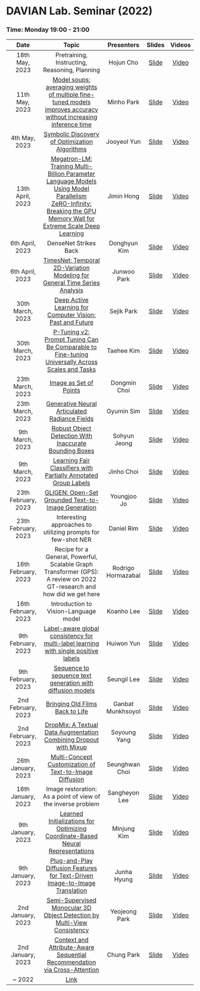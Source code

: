# DAVIAN Lab. Seminar (2022)

### Time: Monday 19:00 - 21:00

|       Date       | Topic | Presenters | Slides | Videos |
|:----------------:|:----------------------------------------:|:----------:|:------:|:------:
| 18th May, 2023 | Pretraining, Instructing, Reasoning, Planning | Hojun Cho | [Slide]() | [Video]()
| 11th May, 2023 | [Model soups: averaging weights of multiple fine-tuned models improves accuracy without increasing inference time](https://arxiv.org/abs/2203.05482) | Minho Park | [Slide]() | [Video]()
| 4th May, 2023 | [Symbolic Discovery of Optimization Algorithms](https://arxiv.org/abs/2302.06675) | Jooyeol Yun | [Slide]() | [Video]()
| 13th April, 2023 | [Megatron-LM: Training Multi-Billion Parameter Language Models Using Model Parallelism](https://arxiv.org/abs/1909.08053) <br> [ZeRO-Infinity: Breaking the GPU Memory Wall for Extreme Scale Deep Learning](https://arxiv.org/abs/2104.07857) | Jimin Hong | [Slide]() | [Video]()
| 6th April, 2023 | DenseNet Strikes Back | Donghyun Kim | [Slide]() | [Video]()
| 6th April, 2023 | [TimesNet: Temporal 2D-Variation Modeling for General Time Series Analysis](https://arxiv.org/abs/2210.02186) | Junwoo Park | [Slide]() | [Video]()
| 30th March, 2023 | [Deep Active Learning for Computer Vision: Past and Future](https://arxiv.org/abs/2211.14819) | Sejik Park | [Slide]() | [Video]()
| 30th March, 2023 | [P-Tuning v2: Prompt Tuning Can Be Comparable to Fine-tuning Universally Across Scales and Tasks](https://arxiv.org/abs/2110.07602) | Taehee Kim | [Slide]() | [Video]()
| 23th March, 2023 | [Image as Set of Points](https://openreview.net/forum?id=awnvqZja69)| Dongmin Choi | [Slide]() | [Video]()
| 23th March, 2023 | [Generative Neural Articulated Radiance Fields](https://openreview.net/forum?id=_keb_XuP5oI) | Gyumin Sim | [Slide]() | [Video]()
| 9th March, 2023 | [Robust Object Detection With Inaccurate Bounding Boxes](https://arxiv.org/abs/2207.09697) | Sohyun Jeong | [Slide]() | [Video]()
| 9th March, 2023 | [Learning Fair Classifiers with Partially Annotated Group Labels](https://arxiv.org/abs/2111.14581) | Jinho Choi | [Slide]() | [Video]()
| 23th February, 2023 | [GLIGEN: Open-Set Grounded Text-to-Image Generation](https://arxiv.org/abs/2301.07093) | Youngjoo Jo | [Slide]() | [Video]()
| 23th February, 2023 | Interesting approaches to utilizing prompts for few-shot NER | Daniel Rim | [Slide]() | [Video]()
| 16th February, 2023 | Recipe for a General, Powerful, Scalable Graph Transformer (GPS): A review on 2022 GT-research and how did we get here | Rodrigo Hormazabal | [Slide]() | [Video]()
| 16th February, 2023 | Introduction to Vision-Language model  | Koanho Lee | [Slide]() | [Video]()
| 9th February, 2023 | [Label-aware global consistency for multi-label learning with single positive labels](https://openreview.net/pdf?id=o3HXEEBKnD) | Huiwon Yun | [Slide]() | [Video]()
| 9th February, 2023 | [Sequence to sequence text generation with diffusion models](https://openreview.net/forum?id=jQj-_rLVXsj) | Seungil Lee | [Slide]() | [Video]()
| 2nd February, 2023 | [Bringing Old Films Back to Life](https://arxiv.org/abs/2203.17276) | Ganbat Munkhsoyol | [Slide]() | [Video]()
| 2nd February, 2023 | [DropMix: A Textual Data Augmentation Combining Dropout with Mixup](https://preview.aclanthology.org/emnlp-22-ingestion/2022.emnlp-main.57/) | Soyoung Yang | [Slide]() | [Video]()
| 26th January, 2023 | [Multi-Concept Customization of Text-to-Image Diffusion](https://arxiv.org/abs/2212.04488) | Seunghwan Choi | [Slide]() | [Video]()
| 16th January, 2023 | Image restoration: As a point of view of the inverse problem | Sangheyon Lee | [Slide]() | [Video]()
| 9th January, 2023 | [Learned Initializations for Optimizing Coordinate-Based Neural Representations](https://arxiv.org/abs/2012.02189) | Minjung Kim | [Slide]() | [Video]()
| 9th January, 2023 | [Plug-and-Play Diffusion Features for Text-Driven Image-to-Image Translation](https://arxiv.org/abs/2211.12572) | Junha Hyung | [Slide]() | [Video]()
| 2nd January, 2023 | [Semi-Supervised Monocular 3D Object Detection by Multi-View Consistency](https://www.ecva.net/papers/eccv_2022/papers_ECCV/papers/136680702.pdf) | Yeojeong Park | [Slide]() | [Video]()
| 2nd January, 2023 | [Context and Attribute-Aware Sequential Recommendation via Cross-Attention](https://dl.acm.org/doi/10.1145/3523227.3546777) | Chung Park | [Slide]() | [Video]()
| ~ 2022 | [Link](https://github.com/DAVIAN-Lab/Paper-study/blob/master/paper-list(2022).md) |  |  |  |
